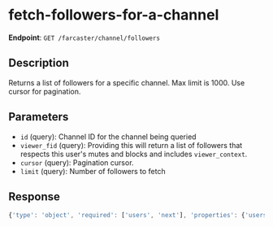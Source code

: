 # fetch-followers-for-a-channel

**Endpoint**: `GET /farcaster/channel/followers`

## Description
Returns a list of followers for a specific channel. Max limit is 1000. Use cursor for pagination.

## Parameters
- `id` (query): Channel ID for the channel being queried
- `viewer_fid` (query): Providing this will return a list of followers that respects this user's mutes and blocks and includes `viewer_context`.
- `cursor` (query): Pagination cursor.
- `limit` (query): Number of followers to fetch

## Response
```typescript
{'type': 'object', 'required': ['users', 'next'], 'properties': {'users': {'type': 'array', 'items': {'$ref': '#/components/schemas/User'}}, 'next': {'$ref': '#/components/schemas/NextCursor'}}}
```
